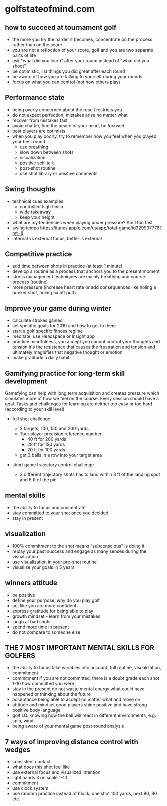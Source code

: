 # golfstateofmind.com
## how to succeed at tournament golf
* the more you try the harder it becomes, concentrate on the process rather than on the score
* you are not a refloction of your score, golf and you are two separate parts of life
* ask "what did you learn" after your round instead of "what did you shoot"
* be optimistic, list things you did great after each round
* be aware of how you are talking to yourself during your rounds
* focus on what you can control (not how others play)
## Performance state
* being overly concerned about the result restricts you
* do not expect perfection, mistakes arise no matter what
* recover from mistakes fast
* avoid chatter, find the peace of your mind, be focused
* best players are optimists
* when you play poorly, try to remember how you feel when you played your best round
  * use breathing
  * slow down between shots
  * visualization
  * positive self-talk
  * post-shot routine
  * use shot library or positive comments
## Swing thoughts
* technical cues examples:
  - controlled high finish
  - wide takeaway
  - keep your height
* what are my tendencies when playing under pressure? Am I too fast
* swing tempo https://itunes.apple.com/us/app/total-game/id329937776?mt=8
* internal vs external focus, better is external  

## Competitive practice
* add time between shots in practice (at least 1 minute)
* develop a routine as a process that anchors you to the present moment
* stress management techniques are mainly breathing and course process (routine)
* more pressure (increase heart rate or add consequences like holing a bunker shot, holing 5x 5ft putt)

## Improve your game during winter
* calculate strokes gained
* set specific goals for 2019 and how to get to them
* start a golf specific fitness regime
* meditate, use Headspace or Insight app
* practice mindfulness, you accept you cannot control your thoughts and tension
 it's the resistance that causes the frustration and tension and ultimately magnifies that negative thought or emotion
* make gratitude a daily habit

## Gamifying practice for long-term skill development
Gamefying can help with long term acquisition and creates pressure which simulates more of how we feel on the course.
Every session should have a goal.
Tasks and challenges for learning are neither too easy or too hard (according to your skill level).

* full shot challenge
  * 3 targets, 100, 150 and 200 yards
  * Tour player precision reference number
    * 40 ft for 200 yards
    * 28 ft for 150 yards
    * 20 ft for 100 yards
  * get 3 balls in a row into your target area

* short game trajectory control challenge
  * 3 different trajectory shots has to land within 3 ft of the landing spot and 6 ft of the pin

## mental skills
* the ability to focus and concentrate
* stay committed to your shot once you decided
* stay in present

## visualization
* 100% commitment to the shot means "subconscious" is doing it.
* replay your past success and engage as many senses during the visualization
* use visualization in your pre-shot routine
* visualize your goals in 5 years


## winners attitude
* be positive
* define your purpose, why do you play golf
* act like you are more confident
* express gratitude for being able to play
* growth mindset - learn from your mistakes
* laugh at bad shots
* spend more time in present
* do not compare to someone else

## THE 7 MOST IMPORTANT MENTAL SKILLS FOR GOLFERS
* the ability to focus
  take variables into account, full routine, visualization, commitment
* commitment
  if you are not committed, there is a doubt
  grade each shot 1-10 how committed you were
* stay in the present
  do not waste mental energy what could have happened or thinking about the future
* acceptance
  being able to accept no matter what and move on
* attitude and mindset
  good players shine positive and have strong positive body language
* golf I.Q.
  knowing how the ball will react in different environments, e.g. spin, wind
* being aware of your mental game
  post-round analysis

## 7 ways of improving distance control with wedges
* consistent contact
* what does this shot feel like
* use external focus and visualized intention
* light hands 3 on scale 1-10
* commitment
* use clock system
* use random practice instead of block, one shot 100 yards, next 90, 80 etc.
